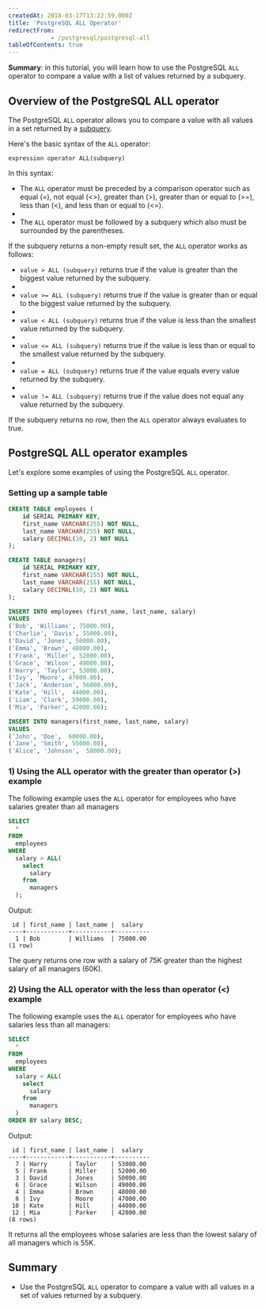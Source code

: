 ```yaml
---
createdAt: 2018-03-17T13:22:59.000Z
title: 'PostgreSQL ALL Operator'
redirectFrom: 
            - /postgresql/postgresql-all
tableOfContents: true
---
```



**Summary**: in this tutorial, you will learn how to use the PostgreSQL `ALL` operator to compare a value with a list of values returned by a subquery.

## Overview of the PostgreSQL ALL operator

The PostgreSQL `ALL` operator allows you to compare a value with all values in a set returned by a [subquery](/postgresql/postgresql-subquery).

Here's the basic syntax of the `ALL` operator:

```
expression operator ALL(subquery)
```

In this syntax:

- The `ALL` operator must be preceded by a comparison operator such as equal (=), not equal (&lt;>), greater than (>), greater than or equal to (>=), less than (&lt;), and less than or equal to (&lt;=).
-
- The `ALL` operator must be followed by a subquery which also must be surrounded by the parentheses.

If the subquery returns a non-empty result set, the `ALL` operator works as follows:

- `value > ALL (subquery)` returns true if the value is greater than the biggest value returned by the subquery.
-
- `value >= ALL (subquery)` returns true if the value is greater than or equal to the biggest value returned by the subquery.
-
- `value < ALL (subquery)` returns true if the value is less than the smallest value returned by the subquery.
-
- `value <= ALL (subquery)` returns true if the value is less than or equal to the smallest value returned by the subquery.
-
- `value = ALL (subquery)` returns true if the value equals every value returned by the subquery.
-
- `value != ALL (subquery)` returns true if the value does not equal any value returned by the subquery.

If the subquery returns no row, then the `ALL` operator always evaluates to true.

## PostgreSQL ALL operator examples

Let's explore some examples of using the PostgreSQL `ALL` operator.

### Setting up a sample table

```sql
CREATE TABLE employees (
    id SERIAL PRIMARY KEY,
    first_name VARCHAR(255) NOT NULL,
    last_name VARCHAR(255) NOT NULL,
    salary DECIMAL(10, 2) NOT NULL
);

CREATE TABLE managers(
    id SERIAL PRIMARY KEY,
    first_name VARCHAR(255) NOT NULL,
    last_name VARCHAR(255) NOT NULL,
    salary DECIMAL(10, 2) NOT NULL
);

INSERT INTO employees (first_name, last_name, salary)
VALUES
('Bob', 'Williams', 75000.00),
('Charlie', 'Davis', 55000.00),
('David', 'Jones', 50000.00),
('Emma', 'Brown', 48000.00),
('Frank', 'Miller', 52000.00),
('Grace', 'Wilson', 49000.00),
('Harry', 'Taylor', 53000.00),
('Ivy', 'Moore', 47000.00),
('Jack', 'Anderson', 56000.00),
('Kate', 'Hill',  44000.00),
('Liam', 'Clark', 59000.00),
('Mia', 'Parker', 42000.00);

INSERT INTO managers(first_name, last_name, salary)
VALUES
('John', 'Doe',  60000.00),
('Jane', 'Smith', 55000.00),
('Alice', 'Johnson',  58000.00);
```

### 1) Using the ALL operator with the greater than operator (>) example

The following example uses the `ALL` operator for employees who have salaries greater than all managers

```sql
SELECT
  *
FROM
  employees
WHERE
  salary > ALL(
    select
      salary
    from
      managers
  );
```

Output:

```
 id | first_name | last_name |  salary
----+------------+-----------+----------
  1 | Bob        | Williams  | 75000.00
(1 row)
```

The query returns one row with a salary of 75K greater than the highest salary of all managers (60K).

### 2) Using the ALL operator with the less than operator (&lt;) example

The following example uses the `ALL` operator for employees who have salaries less than all managers:

```sql
SELECT
  *
FROM
  employees
WHERE
  salary < ALL(
    select
      salary
    from
      managers
  )
ORDER BY salary DESC;
```

Output:

```
 id | first_name | last_name |  salary
----+------------+-----------+----------
  7 | Harry      | Taylor    | 53000.00
  5 | Frank      | Miller    | 52000.00
  3 | David      | Jones     | 50000.00
  6 | Grace      | Wilson    | 49000.00
  4 | Emma       | Brown     | 48000.00
  8 | Ivy        | Moore     | 47000.00
 10 | Kate       | Hill      | 44000.00
 12 | Mia        | Parker    | 42000.00
(8 rows)
```

It returns all the employees whose salaries are less than the lowest salary of all managers which is 55K.

## Summary

- Use the PostgreSQL `ALL` operator to compare a value with all values in a set of values returned by a subquery.
